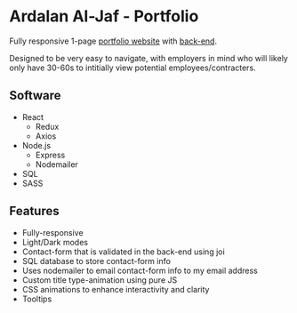 # Ardalan Al-Jaf - Portfolio

Fully responsive 1-page [portfolio website](https://www.ardalanjaf.com/) with [back-end](https://github.com/ArdalanJaf/portfolio-back).

Designed to be very easy to navigate, with employers in mind who will likely only have 30-60s to intitially view potential employees/contracters.

## Software

- React
  - Redux
  - Axios
- Node.js
  - Express
  - Nodemailer
- SQL
- SASS

## Features

- Fully-responsive 
- Light/Dark modes
- Contact-form that is validated in the back-end using joi
- SQL database to store contact-form info
- Uses nodemailer to email contact-form info to my email address
- Custom title type-animation using pure JS
- CSS animations to enhance interactivity and clarity
- Tooltips

